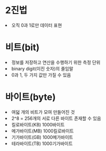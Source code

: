 <h1>2진법</h1> 
<li>오직 0과 1로만 데이터 표현

<h1>비트(bit)</h1>
<li>정보를 저장하고 연산을 수행하기 위한 측정 단위</li>
<li>binary digit(이진 숫자)의 줄임말</li>
<li>0과 1, 두 가지 값만 가질 수 있음</li>

<h1>바이트(byte)</h1>
<li>여덟 개의 비트가 모여 만들어진 것</li>
<li>2^8 = 256개의 서로 다른 바이트 존재할 수 있음</li>   

<li>킬로바이트(KB) 1000바이트</li>
<li>메가바이트(MB) 1000킬로바이트</li>
<li>기가바이트(GB) 1000메가바이트</li>
<li>테라바이트(TB) 1000기가바이트</li>

